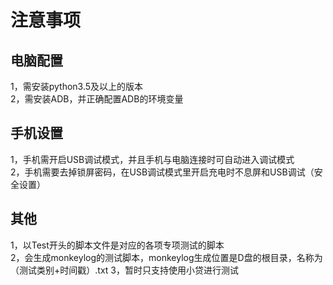 # 注意事项
## 电脑配置<br>
1，需安装python3.5及以上的版本<br>
2，需安装ADB，并正确配置ADB的环境变量<br>
## 手机设置<br>
1，手机需开启USB调试模式，并且手机与电脑连接时可自动进入调试模式<br>
2，手机需要去掉锁屏密码，在USB调试模式里开启充电时不息屏和USB调试（安全设置）<br>
## 其他<br>
1，以Test开头的脚本文件是对应的各项专项测试的脚本<br>
2，会生成monkeylog的测试脚本，monkeylog生成位置是D盘的根目录，名称为（测试类别+时间戳）.txt
3，暂时只支持使用小贷进行测试<br>
